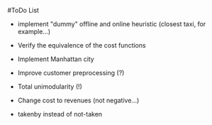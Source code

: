 #ToDo List

- implement "dummy" offline and online heuristic (closest taxi, for example...)

- Verify the equivalence of the cost functions

- Implement Manhattan city

- Improve customer preprocessing (?)

- Total unimodularity (!)

- Change cost to revenues (not negative...)

- takenby instead of not-taken
